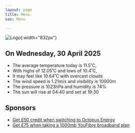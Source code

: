 ```yaml
---
layout: page
title: Menu
seo: Menu

---
```


![Logo](/images/logo.jpg){:width="832px"}

<!-- weather_marker starts -->
## On Wednesday, 30 April 2025

- The average temperature today is 11.5˚C,
- With highs of 12.05˚C and lows of 10.4˚C,
- It may feel like 10.64˚C with overcast clouds
- The wind speed is 1.21m/s and visibility is 10000m
- The pressure is 1023hPa and humidity is 74%
- The sun will rise at 04:40 and set at 19:30

<!-- weather_marker ends -->

## Sponsors

- [Get £50 credit when switching to Octopus Energy](https://bit.ly/3oD1nnS)
- [Get £75 when taking a 1000mb YouFibre broadband plan](https://aklam.io/91zWhU?)
